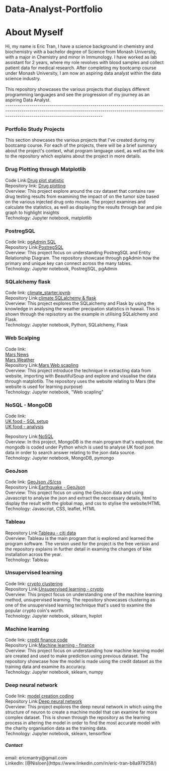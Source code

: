 # Data-Analyst-Portfolio
<h1>About Myself</h1>
Hi, my name is Eric Tran, I have a science background in chemistry and biochemistry with a bachelor degree of Science from Monash University, with a major in Chemistry and minor in Immunology.
I have worked as lab assistant for 2 years, where my role revolves with blood samples and collect patient data for medical research. After completing my bootcamp course under Monash University, I am now an aspiring data analyst
within the data science industry. <br/>
 <br/>
 This repository showcases the various projects that displays different programming languages and see the progression of my journey as an aspiring Data Analyst.<br/>
 ------------------------------------------------------------------------------------------------------------------------------------------------------------------------------------------------------------

<h3>Portfolio Study Projects</h3>
This section showcases the various projects that I've created during my bootcamp course. For each of the projects, there will be a brief summary about the project's context, what program language used, as well as the link to the repository which explains
about the project in more details.

### Drug Plotting through Matplotlib
Code Link:[Drug plot statistic](https://github.com/Nisloen/Assignment-5-Drug-ploting/blob/main/Assignment_5_statistics_plot.ipynb) <br/>
Repository link: [Drug plotting](https://github.com/Nisloen/Assignment-5-Drug-ploting)<br/>
Overview: This project explore around the csv dataset that contains raw drug testing results from examining the impact of on the tumor size based on the various injected drug onto mouse. The project examines and calculate the statistics, as well as
 displaying the results through bar and pie graph to highlight insights<br/>
Technology: Jupyter notebook, matplotlib 
 <br/>
### PostregSQL
Code link: [pgAdmin SQL](https://github.com/Nisloen/Assignmant-9-PostregSQL/blob/main/WEEK_9_CHALLENGE.sql)<br/>
Repository Link:[PostregSQL](https://github.com/Nisloen/Assignmant-9-PostregSQL) <br/>
Overview: This project focus on understanding PostregSQL and Entity Relationship Diagram. The repository showcase through pgAdmin how the primary and unique key can connect across the many tables.<br/>
Technology: Jupyter notebook, PostregSQL, pgAdmin
 <br/>
### SQLalchemy flask
Code link: [climate_starter.ipynb](https://github.com/Nisloen/Assignment-10-SQLaclchemy_flask/blob/main/climate_starter.ipynb)<br/>
Repository Link:[climate SQLalchemy & flask](https://github.com/Nisloen/Assignmant-9-PostregSQL) <br/>
Overview: This project explores the SQLalchemy and Flask by using the knowledge in analysing the weather precipation statistics in hawaii. This is shown through the repisotory as the example in utilising SQLalchemy and Flask. <br/>
Technology: Jupyter notebook, Python, SQLalchemy, Flask
 <br/>
 ### Web Scalping
Code link: <br/>
[Mars News](https://github.com/Nisloen/Assignment-11-Web-Scalping/blob/main/part_1_mars_news.ipynb)<br/>
[Mars Weather](https://github.com/Nisloen/Assignment-11-Web-Scalping/blob/main/part_2_mars_weather.ipynb)<br/>
Repository Link:[Mars Web scapling](https://github.com/Nisloen/Assignment-11-Web-Scalping) <br/>
Overview: This project introduce the technique in extracting data from website, importing with BeautifulSoup and explore and visualise the data through matplotlib. The repository uses the website relating to Mars (the website
is used for learning purpose)<br/>
Technology: Jupyter notebook, "Web scapling"
 <br/>
 ### NoSQL - MongoDB
Code link: <br/>
[UK food - SQL setup](https://github.com/Nisloen/Assignment-12-NoSQL/blob/main/NoSQL_setup_starter.ipynb)<br/>
[UK food - analysis](https://github.com/Nisloen/Assignment-12-NoSQL/blob/main/NoSQL_analysis_starter.ipynb)<br/>

Repository Link:[NoSQL](https://github.com/Nisloen/Assignment-12-NoSQL) <br/>
Overview: In this project, MongoDB is the main program that's explored, the mongodb is coded under Python which is used to analyse UK food json data in order to search answer relating to the json data source. <br/>
Technology: Jupyter notebook, MongoDB, pymongo
<br/>

 ### GeoJson
Code link: [GeoJson JS/css](https://github.com/Nisloen/Assignment-15-GeoJson/tree/main/static)<br/>
Repository Link:[Earthquake - GeoJson](https://github.com/Nisloen/Assignment-15-GeoJson) <br/>
Overview: This project focus on using the GeoJson data and using Javascript to analyse the json and extract the neccessary details, html to display the result with the global map, and css to stylise the website/HTML<br/>
Technology: Javascript, CSS, leaflet, HTML
 <br/>
 
 ### Tableau
Repository Link:[Tableau - citi data](https://github.com/Nisloen/Assignment-18-Tableau) <br/>
Overview: Tableau is the main program that is explored and learned the program software. The version used for the project is the free version and the repository explains in further detail in examing the changes of bike installation across the year.<br/>
Technology: Tableau
 <br/>
 
 ### Unsupervised learning
Code link: [crypto clustering](https://github.com/Nisloen/Assignment-19-Unsupervised-Learning/blob/main/Crypto_Clustering.ipynb)<br/>
Repository Link:[Unsupervised learning - crypto](https://github.com/Nisloen/Assignment-19-Unsupervised-Learning) <br/>
Overview: This project focus on understanding one of the machine learning method, unsupervised learning. The repository showcases clustering as one of the unsupervised learning technique that's used to examine the popular crypto coin's worth.<br/>
Technology: Jupyter notebook, sklearn, hvplot
 <br/>
 
 ### Machine learning
Code link: [credit finance code](https://github.com/Nisloen/Assignment-20-Machine-Learning/blob/main/credit_risk_classification.ipynb)<br/>
Repository Link:[Machine learning - finance](https://github.com/Nisloen/Assignment-20-Machine-Learning) <br/>
Overview: This project focus on understanding how machine learning model are created and used to make prediction using previous dataset. The repository showcase how the model is made using the credit dataset as the training data and examine its accuracy.<br/>
Technology: Jupyter notebook, sklearn, numpy
 <br/>
 
 ### Deep neural network
Code link: [model creation coding](https://github.com/Nisloen/Assignment-21-Deep-Neural-Network/blob/main/Starter_Code.ipynb)<br/>
Repository Link:[Deep neural network](https://github.com/Nisloen/Assignment-21-Deep-Neural-Network) <br/>
Overview: This project explores the deep neural network in which using the structure of neuron to create a machine model that can examine far more complex dataset. This is shown through the repository as the learning process in 
altering the model in order to find the most accurate model with the charity organisation data as the training data.<br/>
Technology: Jupyter notebook, sklearn, tensorflow
 <br/>


<h5>Contact</h5>
email: ericmantry@gmail.com <br/>
Linkedln: [@Nisloen](https://www.linkedin.com/in/eric-tran-b8a979258/)
